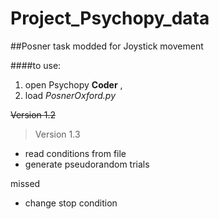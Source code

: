 # Project_Psychopy_data


##Posner task modded for Joystick movement


####to use:

1) open Psychopy **Coder** ,
2) load *PosnerOxford.py*



~~Version 1.2~~ 



> Version 1.3

+ read conditions from file
+ generate pseudorandom trials

missed 

- change stop condition
